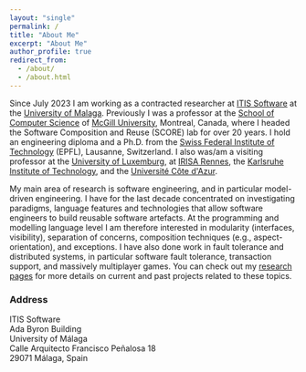 ```yaml
---
layout: "single"
permalink: /
title: "About Me"
excerpt: "About Me"
author_profile: true
redirect_from: 
  - /about/
  - /about.html
---
```


Since July 2023 I am working as a contracted researcher at [ITIS Software](https://itis.uma.es/) at the [University of Malaga](https://www.uma.es/). Previously I was a professor at the [School of Computer Science](http:www.cs.mcgill.ca/) of [McGill University](https://www.mcgill.ca), Montreal, Canada, where I headed the Software Composition and Reuse (SCORE) lab for over 20 years. I hold an engineering diploma and a Ph.D. from the [Swiss Federal Institute of Technology](https://www.epfl.ch/) (EPFL), Lausanne, Switzerland. I also was/am a visiting professor at the [University of Luxemburg](https://wwwen.uni.lu), at [IRISA Rennes](http://www.irisa.fr/en), the [Karlsruhe Institute of Technology](https://www.kit.edu), and the [Université Côte d'Azur](https://univ-cotedazur.eu).

My main area of research is software engineering, and in particular model-driven engineering. I have for the last decade concentrated on investigating paradigms, language features and technologies that allow software engineers to build reusable software artefacts. At the programming and modelling language level I am therefore interested in modularity (interfaces, visibility), separation of concerns, composition techniques (e.g., aspect-orientation), and exceptions. I have also done work in fault tolerance and distributed systems, in particular software fault tolerance, transaction support, and massively multiplayer games. You can check out my [research pages](/portfolio/) for more details on current and past projects related to these topics.

### Address

ITIS Software<br>
Ada Byron Building<br>
University of Málaga<br>
Calle Arquitecto Francisco Peñalosa 18<br>
29071 Málaga, Spain<br>
